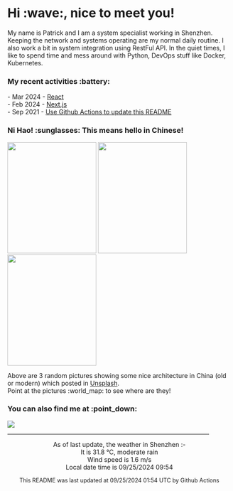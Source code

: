 <h1> Hi :wave:, nice to meet you! </h1>

<!-- <img align='right' src="https://media.giphy.com/media/3o6ZsWiPs8bx32YWyY/giphy.gif" width="300" /> -->

<p alight="left">My name is Patrick and I am a system specialist working in Shenzhen. Keeping the network and systems operating are my normal daily routine. I also work a bit in system integration using RestFul API. In the quiet times, I like to spend time and mess around with Python, DevOps stuff like Docker, Kubernetes.</p>
<h3>My recent activities :battery:</h3>
<!-- Activities start -->
- Mar 2024 - <a href='https://github.com/MoonHighway/learning-react' target='_blank'>React</a><br>
- Feb 2024 - <a href='#' target='_blank'>Next.js</a><br>
- Sep 2021 - <a href='https://docs.github.com/en/actions' target='_blank'>Use Github Actions to update this README</a><br><!-- Activities end -->

<h3>Ni Hao! :sunglasses: This means hello in Chinese!</h3>
<!-- Picture start -->
<p><img width="200" height="250" src="https://images.unsplash.com/photo-1511527661048-7fe73d85e9a4?crop=entropy&cs=tinysrgb&fit=max&fm=jpg&ixid=M3wyNjYzMzV8MHwxfHJhbmRvbXx8fHx8fHx8fDE3MjcyMjkyNTd8&ixlib=rb-4.0.3&q=80&w=200" /> <img width="200" height="250" src="https://images.unsplash.com/photo-1618284918939-418c2e038cec?crop=entropy&cs=tinysrgb&fit=max&fm=jpg&ixid=M3wyNjYzMzV8MHwxfHJhbmRvbXx8fHx8fHx8fDE3MjcyMjkyNTd8&ixlib=rb-4.0.3&q=80&w=200" /> <img width="200" height="250" src="https://images.unsplash.com/photo-1423034816855-245e5820ff8c?crop=entropy&cs=tinysrgb&fit=max&fm=jpg&ixid=M3wyNjYzMzV8MHwxfHJhbmRvbXx8fHx8fHx8fDE3MjcyMjkyNTd8&ixlib=rb-4.0.3&q=80&w=200" /> </p><!-- Picture end -->
<p>Above are 3 random pictures showing some nice architecture in China (old or modern) which posted in <a href='https://unsplash.com/' target='_blank'>Unsplash</a>.<br>Point at the pictures :world_map: to see where are they!</p>

<h3>You can also find me at :point_down:</h3>
<p><a href="https://www.linkedin.com/in/patrick-law" target="_blank"><img src="https://img.shields.io/badge/linkedin-%230077B5.svg?&style=for-the-badge&logo=linkedin&logoColor=white" /></a>
</P>
<hr size='8' width='90%'>

<!-- Weather start -->
<p align="center">As of last update, the weather in Shenzhen :- <br>
It is 31.8 &#8451;, moderate rain<br>
Wind speed is 1.6 m/s<br>
Local date time is 09/25/2024 09:54<br></p><!-- Weather end -->
<!-- Updatetime start -->
<p align="center" style="font-size:90%">This README was last updated at 09/25/2024 01:54 UTC by Github Actions</p><!-- Updatetime end -->
